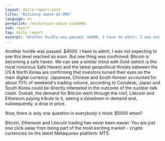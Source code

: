 ```yaml
---
layout: daily-report-post
title: "Bitcoing above $4.000"
language: en
permalink: /en/bitcoin-above-usd4000/
sub: report
tag: daily-report
excerpt: "Another hurdle was passed: $4000. I have to admit, I was not expecting to see this level reached so soon. ..."
---
```

Another hurdle was passed: $4000. I have to admit, I was not expecting to see this level reached so soon. But one thing was confirmed: Bitcoin is becoming a safe haven. We can see a similar trend with Gold (which is the most notorious Safe Haven) and the latest geopolitical threats between the US & North Korea are confirming that investors turned their eyes on the main digital currency. Japanese, Chinese and South Korean accounted for about 70% of weekend's trading volume, according to Coindesk; Japan and South Korea could be directly interested in the outcome of the nuclear-talk clash. Overall, the demand for Bitcoin went through the roof, Litecoin and Ethereum paying tribute to it, seeing a slowdown in demand and, subsequently, a drop in price.


Now, there is only one question in everybody's mind: $5000 when?


Bitcoin, Ethereum and Litecoin trading has never been easier. You are just one click away from being part of the most exciting market - crypto currencies on the latest Metaquotes platform: MT5.